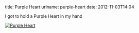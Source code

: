title: Purple Heart
urlname: purple-heart
date: 2012-11-03T14:04

I got to hold a Purple Heart in my hand

[![Purple Heart](https://dl.dropboxusercontent.com/s/x7wivxklrv9uups/20121103-purple-heart.jpg)](http://instagram.com/p/RlA62Wrl58/)